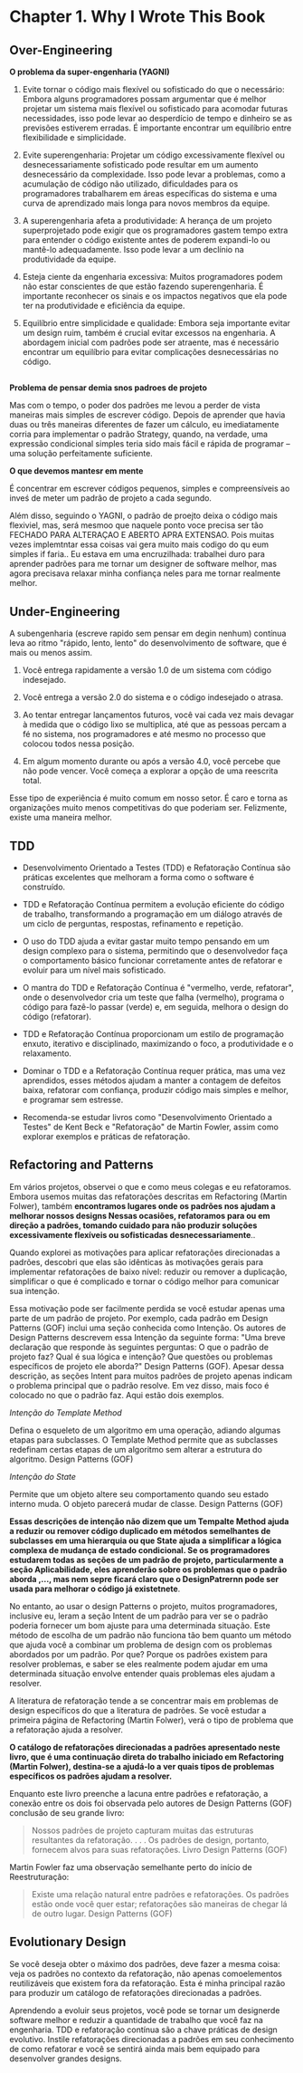# Chapter 1. Why I Wrote This Book

## Over-Engineering

**O problema da super-engenharia (YAGNI)**

1. Evite tornar o código mais flexível ou sofisticado do que o necessário: Embora alguns programadores possam argumentar que é melhor projetar um sistema mais flexível ou sofisticado para acomodar futuras necessidades, isso pode levar ao desperdício de tempo e dinheiro se as previsões estiverem erradas. É importante encontrar um equilíbrio entre flexibilidade e simplicidade.

2. Evite superengenharia: Projetar um código excessivamente flexível ou desnecessariamente sofisticado pode resultar em um aumento desnecessário da complexidade. Isso pode levar a problemas, como a acumulação de código não utilizado, dificuldades para os programadores trabalharem em áreas específicas do sistema e uma curva de aprendizado mais longa para novos membros da equipe.

3. A superengenharia afeta a produtividade: A herança de um projeto superprojetado pode exigir que os programadores gastem tempo extra para entender o código existente antes de poderem expandi-lo ou mantê-lo adequadamente. Isso pode levar a um declínio na produtividade da equipe.

4. Esteja ciente da engenharia excessiva: Muitos programadores podem não estar conscientes de que estão fazendo superengenharia. É importante reconhecer os sinais e os impactos negativos que ela pode ter na produtividade e eficiência da equipe.

5. Equilíbrio entre simplicidade e qualidade: Embora seja importante evitar um design ruim, também é crucial evitar excessos na engenharia. A abordagem inicial com padrões pode ser atraente, mas é necessário encontrar um equilíbrio para evitar complicações desnecessárias no código.

##

**Problema de pensar demia snos padroes de projeto**

Mas com o tempo, o poder dos padrões me levou a perder de vista maneiras mais simples de escrever código. Depois de aprender que havia duas ou três maneiras diferentes de fazer um cálculo, eu imediatamente corria para implementar o padrão Strategy, quando, na verdade, uma expressão
condicional simples teria sido mais fácil e rápida de programar – uma solução perfeitamente suficiente.

**O que devemos mantesr em mente**

É concentrar em escrever códigos pequenos, simples e compreensíveis ao inveś de meter um padrâo de projeto a cada segundo.

Além disso, seguindo o YAGNI, o padrão de proejto deixa o código mais flexiviel, mas, será mesmoo que naquele ponto voce precisa ser tão FECHADO PARA ALTERAÇAO E ABERTO APRA EXTENSAO. Pois muitas vezes implemtntar essa coisas vai gera muito mais codigo do qu eum simples if faria.. Eu estava em uma encruzilhada: trabalhei duro para aprender padrões para me tornar um designer de software melhor, mas agora precisava relaxar minha confiança neles para me tornar realmente melhor.

## Under-Engineering

A subengenharia (escreve rapido sem pensar em degin nenhum) contínua leva ao ritmo "rápido, lento, lento" do desenvolvimento de software, que é mais ou menos assim.

1. Você entrega rapidamente a versão 1.0 de um sistema com código indesejado.

2. Você entrega a versão 2.0 do sistema e o código indesejado o atrasa.

3. Ao tentar entregar lançamentos futuros, você vai cada vez mais devagar à medida que o código lixo se multiplica, até que as pessoas
percam a fé no sistema, nos programadores e até mesmo no processo que colocou todos nessa posição.

4. Em algum momento durante ou após a versão 4.0, você percebe que não pode vencer. Você começa a explorar a opção de uma reescrita total.

Esse tipo de experiência é muito comum em nosso setor. É caro e torna as organizações muito menos competitivas do que poderiam ser. Felizmente, existe uma maneira melhor.

## TDD

+ Desenvolvimento Orientado a Testes (TDD) e Refatoração Contínua são práticas excelentes que melhoram a forma como o software é construído.

+ TDD e Refatoração Contínua permitem a evolução eficiente do código de trabalho, transformando a programação em um diálogo através de um ciclo de perguntas, respostas, refinamento e repetição.

+ O uso do TDD ajuda a evitar gastar muito tempo pensando em um design complexo para o sistema, permitindo que o desenvolvedor faça o comportamento básico funcionar corretamente antes de refatorar e evoluir para um nível mais sofisticado.

+ O mantra do TDD e Refatoração Contínua é "vermelho, verde, refatorar", onde o desenvolvedor cria um teste que falha (vermelho), programa o código para fazê-lo passar (verde) e, em seguida, melhora o design do código (refatorar).

+ TDD e Refatoração Contínua proporcionam um estilo de programação enxuto, iterativo e disciplinado, maximizando o foco, a produtividade e o relaxamento.

+ Dominar o TDD e a Refatoração Contínua requer prática, mas uma vez aprendidos, esses métodos ajudam a manter a contagem de defeitos baixa, refatorar com confiança, produzir código mais simples e melhor, e programar sem estresse.

+ Recomenda-se estudar livros como "Desenvolvimento Orientado a Testes" de Kent Beck e "Refatoração" de Martin Fowler, assim como explorar exemplos e práticas de refatoração.

## Refactoring and Patterns

Em vários projetos, observei o que e como meus colegas e eu refatoramos. Embora usemos muitas das refatorações descritas em Refactoring (Martin Folwer), também **encontramos lugares onde os padrões nos ajudam a melhorar nossos designs Nessas ocasiões, refatoramos para ou em direção a padrões, tomando cuidado para não produzir soluções excessivamente flexíveis ou sofisticadas desnecessariamente**..

Quando explorei as motivações para aplicar refatorações direcionadas a padrões, descobri que elas são idênticas às motivações gerais para implementar refatorações de baixo nível: reduzir ou remover a duplicação, simplificar o que é complicado e tornar o código melhor para comunicar sua intenção.

Essa motivação pode ser facilmente perdida se você estudar apenas uma parte de um padrão de projeto. Por exemplo, cada padrão em Design Patterns (GOF) inclui uma seção conhecida como Intenção. Os autores de  Design Patterns descrevem essa Intenção da seguinte forma: "Uma breve declaração que responde às seguintes perguntas: O que o padrão de projeto faz? Qual é sua lógica e intenção? Que questões ou problemas específicos de projeto ele aborda?" Design Patterns (GOF). Apesar dessa descrição, as seções Intent para muitos padrões de projeto apenas indicam o problema principal que o padrão resolve. Em vez disso, mais foco é colocado no que o padrão faz. Aqui estão dois exemplos.

*Intenção do Template Method*

Defina o esqueleto de um algoritmo em uma operação, adiando algumas etapas para subclasses. O Template Method permite que as subclasses redefinam certas etapas de um algoritmo sem alterar a estrutura do algoritmo. Design Patterns (GOF)

*Intenção do State*

Permite que um objeto altere seu comportamento quando seu estado interno muda. O objeto parecerá mudar de classe. Design Patterns (GOF)

**Essas descrições de intenção não dizem que um Tempalte Method ajuda a reduzir ou remover código duplicado em métodos semelhantes de subclasses em uma hierarquia ou que State ajuda a simplificar a lógica complexa de mudança de estado condicional. Se os programadores estudarem todas as seções de um padrão de projeto, particularmente a seção Aplicabilidade, eles aprenderão sobre os problemas que o padrão aborda ,..., mas nem sepre ficará claro que o DesignPatrernn pode ser usada para melhorar o código já existetnete**.

No entanto, ao usar o design Patterns o projeto, muitos programadores, inclusive eu, leram a seção Intent de um padrão para ver se o padrão poderia fornecer um bom ajuste para uma determinada situação. Este método de escolha de um padrão não funciona tão bem quanto um método que ajuda você a combinar um problema de design com os problemas abordados por um padrão. Por que? Porque os padrões existem para resolver problemas, e saber se eles realmente podem ajudar em uma determinada situação envolve entender quais problemas eles ajudam a resolver.

A literatura de refatoração tende a se concentrar mais em problemas de design específicos do que a literatura de padrões. Se você estudar a primeira página de Refactoring (Martin Folwer), verá o tipo de problema que a refatoração ajuda a resolver.

**O catálogo de refatorações direcionadas a padrões apresentado neste livro, que é uma continuação direta do trabalho iniciado em Refactoring (Martin Folwer), destina-se a ajudá-lo a ver quais tipos de problemas específicos os padrões ajudam a resolver.**

Enquanto este livro preenche a lacuna entre padrões e refatoração, a conexão entre os dois foi observada pelo autores de Design Patterns (GOF) conclusão de seu grande livro:

> Nossos padrões de projeto capturam muitas das estruturas resultantes da refatoração. . . . Os padrões de design, portanto, fornecem alvos para suas refatorações. Livro Design Patterns (GOF)

Martin Fowler faz uma observação semelhante perto do início de Reestruturação:

> Existe uma relação natural entre padrões e refatorações. Os padrões estão onde você quer estar; refatorações são maneiras de chegar lá de outro lugar. Design Patterns (GOF)

## Evolutionary Design

Se você deseja obter o máximo dos padrões, deve fazer a mesma coisa: veja os padrões no contexto da refatoração, não apenas comoelementos  reutilizáveis que existem fora da refatoração. Esta é minha principal razão para produzir um catálogo de refatorações direcionadas a padrões.

Aprendendo a evoluir seus projetos, você pode se tornar um designerde software melhor e reduzir a quantidade de trabalho que você faz 
na engenharia. TDD e refatoração contínua são a chave práticas de design evolutivo. Instile refatorações direcionadas a padrões em seu conhecimento de como refatorar e você se sentirá ainda mais bem equipado para desenvolver grandes designs. 
